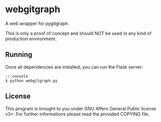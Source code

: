 # webgitgraph

A web wrapper for pygitgraph.

This is only a proof of concept and should NOT be used in any kind of
production environment.

## Running

Once all dependencies are installed, you can run the Flask server:

    :::console
    $ python webgitgraph.py

## License

This program is brought to you under GNU Affero General Public license v3+. For
further informations please read the provided COPYING file.

